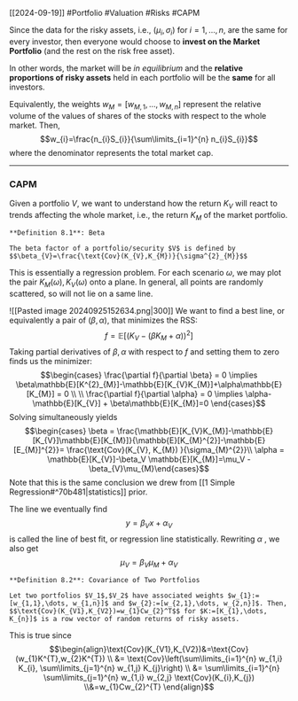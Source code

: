 [[2024-09-19]] #Portfolio #Valuation #Risks #CAPM 

Since the data for the risky assets, i.e., $(\mu_{i}, \sigma_{i})$ for $i= 1,\dots, n$, are the same for every investor, then everyone would choose to **invest on the Market Portfolio** (and the rest on the risk free asset).

In other words, the market will be *in equilibrium* and the **relative proportions of risky assets** held in each portfolio will be the **same** for all investors.

Equivalently, the weights $w_{M}=[w_{M,1}, \dots, w_{M,n}]$ represent the relative volume of the values of shares of the stocks with respect to the whole market. Then, $$w_{i}=\frac{n_{i}S_{i}}{\sum\limits_{i=1}^{n} n_{i}S_{i}}$$ where the denominator represents the total market cap.

---
### CAPM
Given a portfolio $V$, we want to understand how the return $K_{V}$ will react to trends affecting the whole market, i.e., the return $K_{M}$ of the market portfolio.

```ad-important
**Definition 8.1**: Beta

The beta factor of a portfolio/security $V$ is defined by $$\beta_{V}=\frac{\text{Cov}(K_{V},K_{M})}{\sigma^{2}_{M}}$$
```

This is essentially a regression problem. For each scenario $\omega$, we may plot the pair $K_{M}(\omega), K_{V}(\omega)$ onto a plane. In general, all points are randomly scattered, so will not lie on a same line.

![[Pasted image 20240925152634.png|300]]
We want to find a best line, or equivalently a pair of $(\beta, \alpha)$, that minimizes the RSS: $$f= \mathbb{E}[(K_{V}-(\beta K_{M}+\alpha))^{2}]$$Taking partial derivatives of $\beta, \alpha$ with respect to $f$ and setting them to zero finds us the minimizer: $$\begin{cases} \frac{\partial f}{\partial \beta} = 0 \implies \beta\mathbb{E}[K^{2}_{M}]-\mathbb{E}[K_{V}K_{M}]+\alpha\mathbb{E}[K_{M}] = 0 \\
\\ \frac{\partial f}{\partial \alpha} = 0 \implies \alpha-\mathbb{E}[K_{V}] + \beta\mathbb{E}[K_{M}]=0 \end{cases}$$ Solving simultaneously yields $$\begin{cases} \beta = \frac{\mathbb{E}[K_{V}K_{M}]-\mathbb{E}[K_{V}]\mathbb{E}[K_{M}]}{\mathbb{E}[K_{M}^{2}]-\mathbb{E}[E_{M}]^{2}}= \frac{\text{Cov}(K_{V}, K_{M}) }{\sigma_{M}^{2}}\\ \alpha = \mathbb{E}[K_{V}]-\beta_V \mathbb{E}[K_{M}]=\mu_V -\beta_{V}\mu_{M}\end{cases}$$
Note that this is the same conclusion we drew from  [[1 Simple Regression#^70b481|statistics]] prior.

The line we eventually find $$y=\beta_{V}x+\alpha_V$$ is called the line of best fit, or regression line statistically. Rewriting $\alpha$ , we also get $$ \mu_V=\beta_V\mu_{M}+\alpha_{V}$$
```ad-important
**Definition 8.2**: Covariance of Two Portfolios

Let two portfolios $V_1$,$V_2$ have associated weights $w_{1}:=[w_{1,1},\dots, w_{1,n}]$ and $w_{2}:=[w_{2,1},\dots, w_{2,n}]$. Then, $$\text{Cov}(K_{V1},K_{V2})=w_{1}Cw_{2}^T$$ for $K:=[K_{1},\dots, K_{n}]$ is a row vector of random returns of risky assets.
```

This is true since $$\begin{align}\text{Cov}(K_{V1},K_{V2})&=\text{Cov}(w_{1}K^{T},w_{2}K^{T}) \\ &= \text{Cov}\left(\sum\limits_{i=1}^{n} w_{1,i} K_{i}, \sum\limits_{j=1}^{n} w_{1,j} K_{j}\right) \\ &= \sum\limits_{i=1}^{n} \sum\limits_{j=1}^{n} w_{1,i} w_{2,j} \text{Cov}(K_{i},K_{j}) \\&=w_{1}Cw_{2}^{T} \end{align}$$

